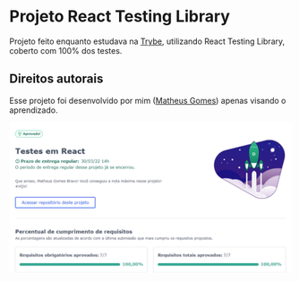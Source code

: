 # Projeto React Testing Library

Projeto feito enquanto estudava na [Trybe](https://www.betrybe.com/), utilizando React Testing Library, coberto com 100% dos testes.

## Direitos autorais

Esse projeto foi desenvolvido por mim ([Matheus Gomes](https://www.linkedin.com/in/matheusgb/)) apenas visando o aprendizado.

![100%](Screenshot_1.png)

